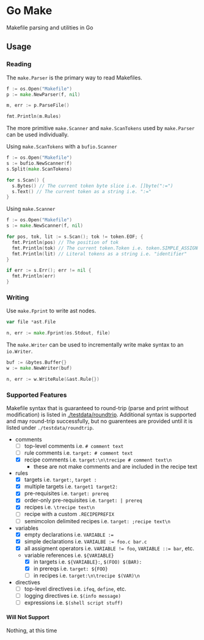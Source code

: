 # Go Make

Makefile parsing and utilities in Go

## Usage

### Reading

The `make.Parser` is the primary way to read Makefiles.

```go
f := os.Open("Makefile")
p := make.NewParser(f, nil)

m, err := p.ParseFile()

fmt.Println(m.Rules)
```

The more primitive `make.Scanner` and `make.ScanTokens` used by `make.Parser` can be used individually.

Using `make.ScanTokens` with a `bufio.Scanner`

```go
f := os.Open("Makefile")
s := bufio.NewScanner(f)
s.Split(make.ScanTokens)

for s.Scan() {
  s.Bytes() // The current token byte slice i.e. []byte(":=")
  s.Text() // The current token as a string i.e. ":="
}
```

Using `make.Scanner`

```go
f := os.Open("Makefile")
s := make.NewScanner(f, nil)

for pos, tok, lit := s.Scan(); tok != token.EOF; {
  fmt.Println(pos) // The position of tok
  fmt.Println(tok) // The current token.Token i.e. token.SIMPLE_ASSIGN
  fmt.Println(lit) // Literal tokens as a string i.e. "identifier"
}

if err := s.Err(); err != nil {
  fmt.Println(err)
}
```

### Writing

Use `make.Fprint` to write ast nodes.

```go
var file *ast.File

n, err := make.Fprint(os.Stdout, file)
```

The `make.Writer` can be used to incrementally write make syntax to an `io.Writer`.

```go
buf := &bytes.Buffer{}
w := make.NewWriter(buf)

n, err := w.WriteRule(&ast.Rule{})
```

### Supported Features

Makefile syntax that is guaranteed to round-trip (parse and print without modification) is listed in [./testdata/roundtrip](./testdata/roundtrip/).
Additional syntax is supported and may round-trip successfully, but no guarentees are provided until it is listed under `./testdata/roundtrip`.

- comments
  - [ ] top-level comments i.e. `# comment text`
  - [ ] rule comments i.e. `target: # comment text`
  - [x] recipe comments i.e. `target:\n\trecipe # comment text\n`
    - these are not make comments and are included in the recipe text
- rules
  - [x] targets i.e. `target:`, `target :`
  - [x] multiple targets i.e. `target1 target2:`
  - [x] pre-requisites i.e. `target: prereq`
  - [x] order-only pre-requisites i.e. `target: | prereq`
  - [x] recipes i.e. `\trecipe text\n`
  - [ ] recipe with a custom `.RECIPEPREFIX`
  - [ ] semimcolon delimited recipes i.e. `target: ;recipe text\n`
- variables
  - [x] empty declarations i.e. `VARIABLE :=`
  - [x] simple declarations i.e. `VARIALBE := foo.c bar.c`
  - [x] all assigment operators i.e. `VARIABLE != foo`, `VARIABLE ::= bar`, etc.
  - variable references i.e. `${VARIABLE}`
    - [x] in targets i.e. `${VARIABLE}:`, `$(FOO) $(BAR):`
    - [x] in prereqs i.e. `target: ${FOO}`
    - [ ] in recipes i.e. `target:\n\trecipe $(VAR)\n`
- directives
  - [ ] top-level directives i.e. `ifeq`, `define`, etc.
  - [ ] logging directives i.e. `$(info message)`
  - [ ] expressions i.e. `$(shell script stuff)`

#### Will Not Support

Nothing, at this time
